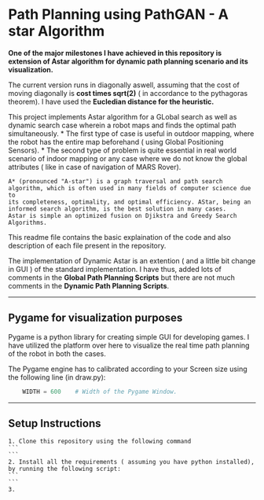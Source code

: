 # Path Planning using PathGAN - A star Algorithm 

**One of the major milestones I have achieved in this repository is extension of Astar algorithm for dynamic path planning scenario and its visualization.**

The current version runs in diagonally aswell, assuming that the cost of moving diagonally is 
**cost times sqrt(2)** ( in accordance to the pythagoras theorem). I have used the **Eucledian distance for the heuristic.**

This project implements Astar algorithm for a GLobal search as well as dynamic search case wherein a robot maps and finds the optimal path simultaneously. 
	* The first type of case is useful in outdoor mapping, where the robot has the entire map beforehand ( using Global Positioning Sensors).
	* The second type of problem is quite essential in real world scenario of indoor mapping or any case where we do not know the global attributes ( like in case of navigation of MARS Rover).

```
A* (pronounced "A-star") is a graph traversal and path search algorithm, which is often used in many fields of computer science due to 
its completeness, optimality, and optimal efficiency. AStar, being an informed search algorithm, is the best solution in many cases. 
Astar is simple an optimized fusion on Djikstra and Greedy Search Algorithms.
```

This readme file contains the basic explaination of the code and also description of each file present in the repository. 

The implementation of Dynamic Astar is an extention ( and a little bit change in GUI ) of the standard implementation. I have thus, added lots of comments in the **Global Path Planning Scripts** but there are not much comments in the **Dynamic Path Planning Scripts**.

---
## Pygame for visualization purposes

Pygame is a python library for creating simple GUI for developing games. I have utilized the platform over here to visualize the real time path planning of the robot in both the cases.

The Pygame engine has to calibrated according to your Screen size using the following line (in draw.py):
```python
	WIDTH = 600    # Width of the Pygame Window.
```

---
## Setup Instructions

	1. Clone this repository using the following command
	```
	```
	2. Install all the requirements ( assuming you have python installed), by running the following script:
	```
	```
	3.  
